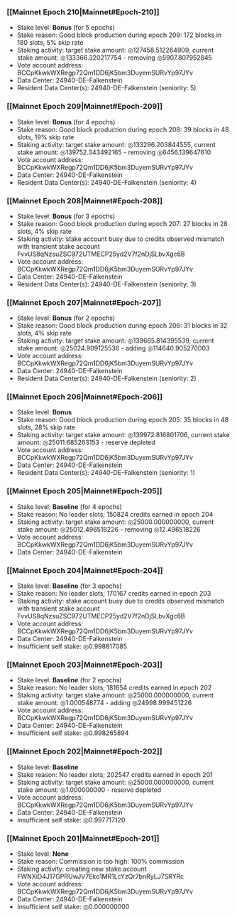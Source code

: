 ### [[Mainnet Epoch 210|Mainnet#Epoch-210]]
* Stake level: **Bonus** (for 5 epochs)
* Stake reason: Good block production during epoch 209: 172 blocks in 180 slots, 5% skip rate
* Staking activity: target stake amount: ◎127458.512264909, current stake amount: ◎133366.320217754 - removing ◎5907.807952845
* Vote account address: BCCpKkwkWXRegp72Qm1DD6jK5bm3DuyemSURvYp97JYv
* Data Center: 24940-DE-Falkenstein
* Resident Data Center(s): 24940-DE-Falkenstein (seniority: 5)
### [[Mainnet Epoch 209|Mainnet#Epoch-209]]
* Stake level: **Bonus** (for 4 epochs)
* Stake reason: Good block production during epoch 208: 39 blocks in 48 slots, 19% skip rate
* Staking activity: target stake amount: ◎133296.203844555, current stake amount: ◎139752.343492165 - removing ◎6456.139647610
* Vote account address: BCCpKkwkWXRegp72Qm1DD6jK5bm3DuyemSURvYp97JYv
* Data Center: 24940-DE-Falkenstein
* Resident Data Center(s): 24940-DE-Falkenstein (seniority: 4)
### [[Mainnet Epoch 208|Mainnet#Epoch-208]]
* Stake level: **Bonus** (for 3 epochs)
* Stake reason: Good block production during epoch 207: 27 blocks in 28 slots, 4% skip rate
* Staking activity: stake account busy due to credits observed mismatch with transient stake account FvvUS8qNzsuZSC972UTMECP25yd2V7f2nDjSLbvXgc6B
* Vote account address: BCCpKkwkWXRegp72Qm1DD6jK5bm3DuyemSURvYp97JYv
* Data Center: 24940-DE-Falkenstein
* Resident Data Center(s): 24940-DE-Falkenstein (seniority: 3)
### [[Mainnet Epoch 207|Mainnet#Epoch-207]]
* Stake level: **Bonus** (for 2 epochs)
* Stake reason: Good block production during epoch 206: 31 blocks in 32 slots, 4% skip rate
* Staking activity: target stake amount: ◎139665.814395539, current stake amount: ◎25024.909125536 - adding ◎114640.905270003
* Vote account address: BCCpKkwkWXRegp72Qm1DD6jK5bm3DuyemSURvYp97JYv
* Data Center: 24940-DE-Falkenstein
* Resident Data Center(s): 24940-DE-Falkenstein (seniority: 2)
### [[Mainnet Epoch 206|Mainnet#Epoch-206]]
* Stake level: **Bonus**
* Stake reason: Good block production during epoch 205: 35 blocks in 48 slots, 28% skip rate
* Staking activity: target stake amount: ◎139972.816801706, current stake amount: ◎25011.685263153 - reserve depleted
* Vote account address: BCCpKkwkWXRegp72Qm1DD6jK5bm3DuyemSURvYp97JYv
* Data Center: 24940-DE-Falkenstein
* Resident Data Center(s): 24940-DE-Falkenstein (seniority: 1)
### [[Mainnet Epoch 205|Mainnet#Epoch-205]]
* Stake level: **Baseline** (for 4 epochs)
* Stake reason: No leader slots; 150824 credits earned in epoch 204
* Staking activity: target stake amount: ◎25000.000000000, current stake amount: ◎25012.496518226 - removing ◎12.496518226
* Vote account address: BCCpKkwkWXRegp72Qm1DD6jK5bm3DuyemSURvYp97JYv
* Data Center: 24940-DE-Falkenstein
### [[Mainnet Epoch 204|Mainnet#Epoch-204]]
* Stake level: **Baseline** (for 3 epochs)
* Stake reason: No leader slots; 170167 credits earned in epoch 203
* Staking activity: stake account busy due to credits observed mismatch with transient stake account FvvUS8qNzsuZSC972UTMECP25yd2V7f2nDjSLbvXgc6B
* Vote account address: BCCpKkwkWXRegp72Qm1DD6jK5bm3DuyemSURvYp97JYv
* Data Center: 24940-DE-Falkenstein
* Insufficient self stake: ◎0.998817085
### [[Mainnet Epoch 203|Mainnet#Epoch-203]]
* Stake level: **Baseline** (for 2 epochs)
* Stake reason: No leader slots; 181654 credits earned in epoch 202
* Staking activity: target stake amount: ◎25000.000000000, current stake amount: ◎1.000548774 - adding ◎24998.999451226
* Vote account address: BCCpKkwkWXRegp72Qm1DD6jK5bm3DuyemSURvYp97JYv
* Data Center: 24940-DE-Falkenstein
* Insufficient self stake: ◎0.998265894
### [[Mainnet Epoch 202|Mainnet#Epoch-202]]
* Stake level: **Baseline**
* Stake reason: No leader slots; 202547 credits earned in epoch 201
* Staking activity: target stake amount: ◎25000.000000000, current stake amount: ◎1.000000000 - reserve depleted
* Vote account address: BCCpKkwkWXRegp72Qm1DD6jK5bm3DuyemSURvYp97JYv
* Data Center: 24940-DE-Falkenstein
* Insufficient self stake: ◎0.997717120
### [[Mainnet Epoch 201|Mainnet#Epoch-201]]
* Stake level: **None**
* Stake reason: Commission is too high: 100% commission
* Staking activity: creating new stake account FWNXiD4J17GPRUwJV7Eko1MR1LcYzQr7bnRyLJ7SRYRc
* Vote account address: BCCpKkwkWXRegp72Qm1DD6jK5bm3DuyemSURvYp97JYv
* Data Center: 24940-DE-Falkenstein
* Insufficient self stake: ◎0.000000000